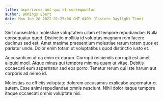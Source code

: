```yaml
---
title: asperiores aut qui et consequuntur
author: Domingo Ebert
date: Mon Jun 20 2022 01:25:06 GMT-0400 (Eastern Daylight Time)
---
```

Sint consectetur molestiae voluptatem ullam et tempore repudiandae. Nulla consequatur quod. Distinctio mollitia id voluptas magnam rem facere ducimus sed est. Amet maxime praesentium molestiae rerum totam quos et pariatur unde. Dolor enim totam ut voluptatibus quod distinctio iusto et.

 Accusantium ut ea enim ex earum. Corrupti reiciendis corrupti est amet aliquid modi. Atque minus qui tempora minima quam ut vitae. Debitis occaecati eum aspernatur sed eos porro. Tenetur rerum qui iste harum aut corporis ad nemo id.

 Molestias ea officiis voluptate dolorem accusamus explicabo aspernatur et autem. Esse animi repudiandae omnis nesciunt. Nihil dolor itaque tempore itaque occaecati omnis voluptate nisi.